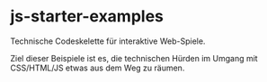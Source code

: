 # js-starter-examples
Technische Codeskelette für interaktive Web-Spiele.

Ziel dieser Beispiele ist es, die technischen Hürden im Umgang mit CSS/HTML/JS
etwas aus dem Weg zu räumen.

